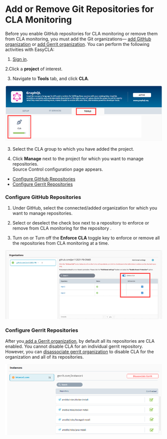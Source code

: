 # Add or Remove Git Repositories for CLA Monitoring

Before you enable GitHub repositories for CLA monitoring or remove them from CLA monitoring, you must add the Git organizations— [add GitHub organization](./#add-github-organization) or [add Gerrit organization](./#add-gerrit-organization). You can perform the following activities with EasyCLA:

1. [Sign in](../sign-in-to-project-control-center.md).

2.Click a **project** of interest.

3. Navigate to **Tools** tab, and click **CLA**.

![Tools](../../../.gitbook/assets/tools-tab.png)

3. Select the CLA group to which you have added the project.

4. Click **Manage** next to the project for which you want to manage repositories.  
Source Control configuration page appears.

* [Configure GitHub Repositories](add-or-remove-git-repositories-for-cla-monitoring.md#configure-github-repositories)
* [Configure Gerrit Repositories](add-or-remove-git-repositories-for-cla-monitoring.md#configure-gerrit-repositories)

### Configure GitHub Repositories

1. Under GitHub, select the connected/added organization for which you want to manage repositories.

2. Select or deselect the check box next to a repository to enforce or remove from CLA monitoring for the repository .

3. Turn on or Turn off the **Enforce CLA** toggle key to enforce or remove all the repositories from CLA monitoring at a time.

![Add or Remove Git Repositories](../../../.gitbook/assets/add-or-remove-git-repositories.png)

### Configure Gerrit Repositories

After you[ add a Gerrit organization](./#add-gerrit-organization), by default all its repositories are CLA enabled. You cannot disable CLA for an individual gerrit repository. However, you can [disassociate gerrit organization](./#disassociate-gerrit-organization) to disable CLA for the organization and all of its repositories.

![Gerrit Instance showing all its repositories CLA enabled](../../../.gitbook/assets/gerrit-instances.png)

